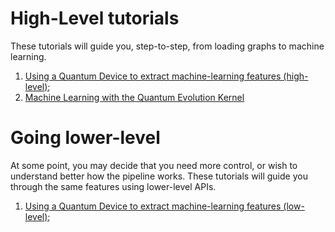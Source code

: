 # High-Level tutorials

These tutorials will guide you, step-to-step, from loading graphs to machine learning.

1. [Using a Quantum Device to extract machine-learning features (high-level)](https://github.com/pasqal-io/quantum-evolution-kernel/blob/main/examples/tutorial%201%20-%20Using%20a%20Quantum%20Device%20to%20Extract%20Machine-Learning%20Features.ipynb);
2. [Machine Learning with the Quantum Evolution Kernel](https://github.com/pasqal-io/quantum-evolution-kernel/blob/main/examples/tutorial%202%20-%20Machine-Learning%20with%20the%20Quantum%20EvolutionKernel.ipynb)


# Going lower-level

At some point, you may decide that you need more control, or wish to understand better how the pipeline works. These tutorials will guide you through the same features using lower-level APIs.

1. [Using a Quantum Device to extract machine-learning features (low-level)](https://github.com/pasqal-io/quantum-evolution-kernel/blob/main/examples/tutorial%201a%20-%20Using%20a%20Quantum%20Device%20to%20Extract%20Machine-Learning%20Features%20-%20low-level.ipynb);
